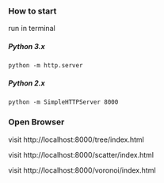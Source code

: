 ### How to start

run in terminal

##### Python 3.x

`python -m http.server`

##### Python 2.x

`python -m SimpleHTTPServer 8000`

### Open Browser

visit http://localhost:8000/tree/index.html

visit http://localhost:8000/scatter/index.html

visit http://localhost:8000/voronoi/index.html